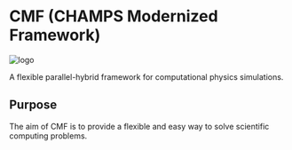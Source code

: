 # CMF (CHAMPS Modernized Framework)

![logo](https://i.imgur.com/uoku28l.png)

A flexible parallel-hybrid framework for computational physics simulations.

## Purpose

The aim of CMF is to provide a flexible and easy way to solve scientific computing problems.
